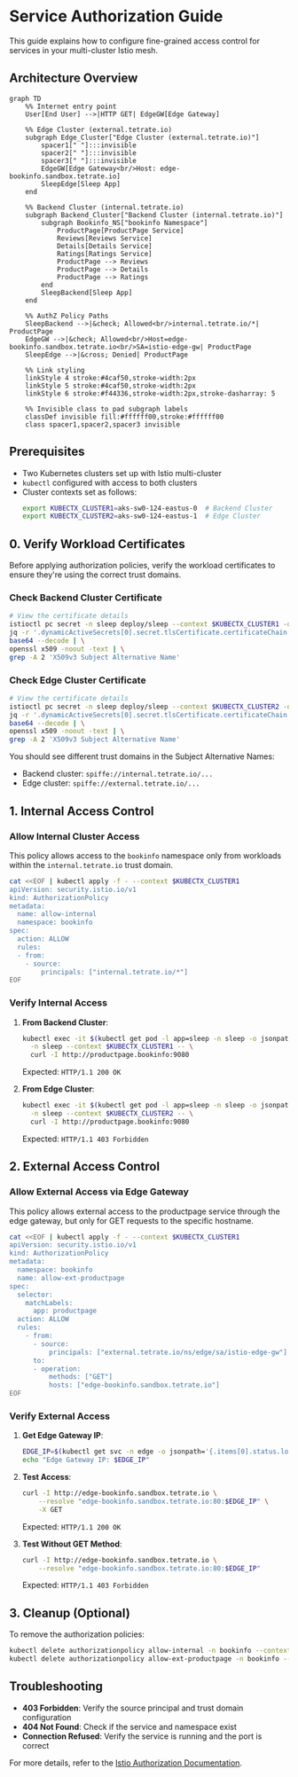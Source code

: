 # Service Authorization Guide

This guide explains how to configure fine-grained access control for services in your multi-cluster Istio mesh.

## Architecture Overview
```mermaid
graph TD
    %% Internet entry point
    User[End User] -->|HTTP GET| EdgeGW[Edge Gateway]

    %% Edge Cluster (external.tetrate.io)
    subgraph Edge_Cluster["Edge Cluster (external.tetrate.io)"]
        spacer1[" "]:::invisible
        spacer2[" "]:::invisible
        spacer3[" "]:::invisible
        EdgeGW[Edge Gateway<br/>Host: edge-bookinfo.sandbox.tetrate.io]
        SleepEdge[Sleep App]
    end

    %% Backend Cluster (internal.tetrate.io)
    subgraph Backend_Cluster["Backend Cluster (internal.tetrate.io)"]
        subgraph Bookinfo_NS["bookinfo Namespace"]
            ProductPage[ProductPage Service]
            Reviews[Reviews Service]
            Details[Details Service]
            Ratings[Ratings Service]
            ProductPage --> Reviews
            ProductPage --> Details
            ProductPage --> Ratings
        end
        SleepBackend[Sleep App]
    end

    %% AuthZ Policy Paths
    SleepBackend -->|&check; Allowed<br/>internal.tetrate.io/*| ProductPage
    EdgeGW -->|&check; Allowed<br/>Host=edge-bookinfo.sandbox.tetrate.io<br/>SA=istio-edge-gw| ProductPage
    SleepEdge -->|&cross; Denied| ProductPage

    %% Link styling
    linkStyle 4 stroke:#4caf50,stroke-width:2px
    linkStyle 5 stroke:#4caf50,stroke-width:2px
    linkStyle 6 stroke:#f44336,stroke-width:2px,stroke-dasharray: 5

    %% Invisible class to pad subgraph labels
    classDef invisible fill:#ffffff00,stroke:#ffffff00
    class spacer1,spacer2,spacer3 invisible
```

## Prerequisites

- Two Kubernetes clusters set up with Istio multi-cluster
- `kubectl` configured with access to both clusters
- Cluster contexts set as follows:
  ```sh
  export KUBECTX_CLUSTER1=aks-sw0-124-eastus-0  # Backend Cluster
  export KUBECTX_CLUSTER2=aks-sw0-124-eastus-1  # Edge Cluster
  ```

## 0. Verify Workload Certificates

Before applying authorization policies, verify the workload certificates to ensure they're using the correct trust domains.

### Check Backend Cluster Certificate

```bash
# View the certificate details
istioctl pc secret -n sleep deploy/sleep --context $KUBECTX_CLUSTER1 -o json | \
jq -r '.dynamicActiveSecrets[0].secret.tlsCertificate.certificateChain.inlineBytes' | \
base64 --decode | \
openssl x509 -noout -text | \
grep -A 2 'X509v3 Subject Alternative Name'
```

### Check Edge Cluster Certificate

```bash
# View the certificate details
istioctl pc secret -n sleep deploy/sleep --context $KUBECTX_CLUSTER2 -o json | \
jq -r '.dynamicActiveSecrets[0].secret.tlsCertificate.certificateChain.inlineBytes' | \
base64 --decode | \
openssl x509 -noout -text | \
grep -A 2 'X509v3 Subject Alternative Name'
```

You should see different trust domains in the Subject Alternative Names:
- Backend cluster: `spiffe://internal.tetrate.io/...`
- Edge cluster: `spiffe://external.tetrate.io/...`

## 1. Internal Access Control

### Allow Internal Cluster Access

This policy allows access to the `bookinfo` namespace only from workloads within the `internal.tetrate.io` trust domain.

```sh
cat <<EOF | kubectl apply -f - --context $KUBECTX_CLUSTER1
apiVersion: security.istio.io/v1
kind: AuthorizationPolicy
metadata:
  name: allow-internal
  namespace: bookinfo
spec:
  action: ALLOW
  rules:
  - from:
    - source:
        principals: ["internal.tetrate.io/*"]
EOF
```

### Verify Internal Access

1. **From Backend Cluster**:
   ```sh
   kubectl exec -it $(kubectl get pod -l app=sleep -n sleep -o jsonpath='{.items[0].metadata.name}' --context $KUBECTX_CLUSTER1) \
     -n sleep --context $KUBECTX_CLUSTER1 -- \
     curl -I http://productpage.bookinfo:9080
   ```
   Expected: `HTTP/1.1 200 OK`

2. **From Edge Cluster**:
   ```sh
   kubectl exec -it $(kubectl get pod -l app=sleep -n sleep -o jsonpath='{.items[0].metadata.name}' --context $KUBECTX_CLUSTER2) \
     -n sleep --context $KUBECTX_CLUSTER2 -- \
     curl -I http://productpage.bookinfo:9080
   ```
   Expected: `HTTP/1.1 403 Forbidden`

## 2. External Access Control

### Allow External Access via Edge Gateway

This policy allows external access to the productpage service through the edge gateway, but only for GET requests to the specific hostname.

```sh
cat <<EOF | kubectl apply -f - --context $KUBECTX_CLUSTER1
apiVersion: security.istio.io/v1
kind: AuthorizationPolicy
metadata:
  namespace: bookinfo
  name: allow-ext-productpage
spec:
  selector:
    matchLabels:
      app: productpage
  action: ALLOW
  rules:
    - from:
      - source:
          principals: ["external.tetrate.io/ns/edge/sa/istio-edge-gw"]
      to:
      - operation:
          methods: ["GET"]
          hosts: ["edge-bookinfo.sandbox.tetrate.io"]
EOF
```

### Verify External Access

1. **Get Edge Gateway IP**:
   ```sh
   EDGE_IP=$(kubectl get svc -n edge -o jsonpath='{.items[0].status.loadBalancer.ingress[0].ip}' --context $KUBECTX_CLUSTER2)
   echo "Edge Gateway IP: $EDGE_IP"
   ```

2. **Test Access**:
   ```sh
   curl -I http://edge-bookinfo.sandbox.tetrate.io \
       --resolve "edge-bookinfo.sandbox.tetrate.io:80:$EDGE_IP" \
       -X GET
   ```
   Expected: `HTTP/1.1 200 OK`

3. **Test Without GET Method**:
   ```sh
   curl -I http://edge-bookinfo.sandbox.tetrate.io \
       --resolve "edge-bookinfo.sandbox.tetrate.io:80:$EDGE_IP"
   ```
   Expected: `HTTP/1.1 403 Forbidden`

## 3. Cleanup (Optional)

To remove the authorization policies:

```sh
kubectl delete authorizationpolicy allow-internal -n bookinfo --context $KUBECTX_CLUSTER1
kubectl delete authorizationpolicy allow-ext-productpage -n bookinfo --context $KUBECTX_CLUSTER1
```

## Troubleshooting

- **403 Forbidden**: Verify the source principal and trust domain configuration
- **404 Not Found**: Check if the service and namespace exist
- **Connection Refused**: Verify the service is running and the port is correct

For more details, refer to the [Istio Authorization Documentation](https://istio.io/latest/docs/concepts/security/#authorization).